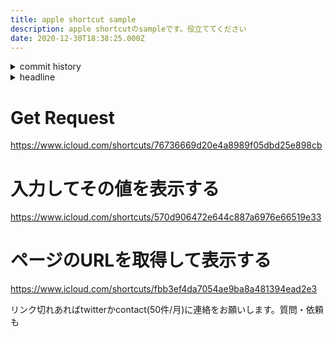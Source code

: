 ```yaml
---
title: apple shortcut sample
description: apple shortcutのsampleです。役立ててください
date: 2020-12-30T18:38:25.000Z
---
```

<!-- history area start -->
<details><summary>commit history</summary><div><ol>

</ol></div></details>
<!-- history area end -->
<!-- toc area start -->
<details><summary>headline</summary><div>

<!-- toc -->

- [Get Request](#get-request)
- [入力してその値を表示する](#%E5%85%A5%E5%8A%9B%E3%81%97%E3%81%A6%E3%81%9D%E3%81%AE%E5%80%A4%E3%82%92%E8%A1%A8%E7%A4%BA%E3%81%99%E3%82%8B)
- [ページのURLを取得して表示する](#%E3%83%9A%E3%83%BC%E3%82%B8%E3%81%AEurl%E3%82%92%E5%8F%96%E5%BE%97%E3%81%97%E3%81%A6%E8%A1%A8%E7%A4%BA%E3%81%99%E3%82%8B)

<!-- tocstop -->

</div></details>

<!-- toc area end -->

# Get Request
https://www.icloud.com/shortcuts/76736669d20e4a8989f05dbd25e898cb

# 入力してその値を表示する
https://www.icloud.com/shortcuts/570d906472e644c887a6976e66519e33

# ページのURLを取得して表示する
https://www.icloud.com/shortcuts/fbb3ef4da7054ae9ba8a481394ead2e3

リンク切れあればtwitterかcontact(50件/月)に連絡をお願いします。質問・依頼も

